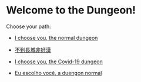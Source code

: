 # Welcome to the Dungeon!

Choose your path:

* [I choose you, the normal dungeon](english/normal-dungeon/begin-journey.md)

* [不到長城非好漢](chinese/great-wall/begin-journey.md)

* [I choose you, the Covid-19 dungeon](english/covid-19/begin-journey.md)

* [Eu escolho você, a duengon normal](portuguese/normal-dugeon/begin-journey.md)